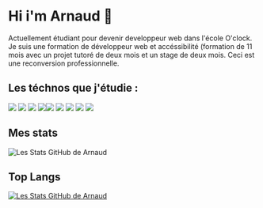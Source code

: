 # Hi i'm Arnaud 👋

Actuellement étudiant pour devenir developpeur web dans l'école O'clock.
Je suis une formation de développeur web et accéssibilité (formation de 11 mois avec un projet tutoré de deux mois et un stage de deux mois.
Ceci est une reconversion professionnelle.



## Les téchnos que j'étudie :
<img src="https://img.shields.io/badge/HTML5-E34F26?style=for-the-badge&logo=html5&logoColor=white"/> <img src="https://img.shields.io/badge/CSS3-1572B6?style=for-the-badge&logo=css3&logoColor=white"/> <img src="https://img.shields.io/badge/Sass-CC6699?style=for-the-badge&logo=sass&logoColor=white"/> <img src="https://img.shields.io/badge/VSCode-0078D4?style=for-the-badge&logo=visual%20studio%20code&logoColor=white"/><img src="https://img.shields.io/badge/JavaScript-323330?style=for-the-badge&logo=javascript&logoColor=F7DF1E"/> <img src="https://img.shields.io/badge/PostgreSQL-316192?style=for-the-badge&logo=postgresql&logoColor=white"/> <img src="https://img.shields.io/badge/Node%20js-339933?style=for-the-badge&logo=nodedotjs&logoColor=white"/> <img src="https://img.shields.io/badge/React-20232A?style=for-the-badge&logo=react&logoColor=61DAFB"/> <img src="https://img.shields.io/badge/Wordpress-21759B?style=for-the-badge&logo=wordpress&logoColor=white"/>


## Mes stats
![Les Stats GitHub de Arnaud](https://github-readme-stats.vercel.app/api?username=ArnaudMalass&show_icons=true&theme=radical)

## Top Langs
[![Les Stats GitHub de Arnaud](https://github-readme-stats.vercel.app/api/top-langs/?username=ArnaudMalass&layout=compact)](https://github.com/ArnaudMalass/github-readme-stats)

